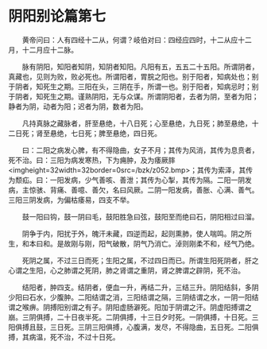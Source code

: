 # 阴阳别论篇第七

　　黄帝问曰：人有四经十二从，何谓？岐伯对曰：四经应四时，十二从应十二月，十二月应十二脉。

　　脉有阴阳，知阳者知阴，知阴者知阳。凡阳有五，五五二十五阳。所谓阴者，真藏也，见则为败，败必死也。所谓阳者，胃脘之阳也。别于阳者，知病处也；别于阴者，知死生之期。三阳在头，三阴在手，所谓一也。别于阳者，知病忌时；别于阴者，知死生之期。谨熟阴阳，无与众谋。所谓阴阳者，去者为阴，至者为阳；静者为阴，动者为阳；迟者为阴，数者为阳。

　　凡持真脉之藏脉者，肝至悬绝，十八日死；心至悬绝，九日死；肺至悬绝，十二日死；肾至悬绝，七日死；脾至悬绝，四日死。

　　曰：二阳之病发心脾，有不得隐曲，女子不月；其传为风消，其传为息贲者，死不治。曰：三阳为病发寒热，下为痈肿，及为痿厥膟<imgheight=32width=32border=0src=/bzk/z052.bmp>；其传为索泽，其传为颓疝。曰：一阳发病，少气善咳、善泄；其传为心掣，其传为隔。二阳一阴发病，主惊骇、背痛、善噫、善欠，名曰风厥。二阴一阳发病，善胀、心满、善气。三阳三阴发病，为偏枯痿易，四支不举。

　　鼓一阳曰钩，鼓一阴曰毛，鼓阳胜急曰弦，鼓阳至而绝曰石，阴阳相过曰溜。

　　阴争于内，阳扰于外，魄汗未藏，四逆而起，起则熏肺，使人喘鸣。阴之所生，和本曰和。是故刚与刚，阳气破散，阴气乃消亡。淖则刚柔不和，经气乃绝。

　　死阴之属，不过三日而死；生阳之属，不过四日而已。所谓生阳死阴者，肝之心谓之生阳，心之肺谓之死阴，肺之肾谓之重阴，肾之脾谓之辟阴，死不治。

　　结阳者，肿四支。结阴者，便血一升，再结二升，三结三升。阴阳结斜，多阴少阳曰石水，少腹肿。二阳结谓之消，三阳结谓之隔，三阴结谓之水，一阴一阳结谓之喉痹。阴搏阳别谓之有子。阴阳虚肠澼死。阳加于阴谓之汗。阴虚阳搏谓之崩。三阴俱搏，二十日夜半死。二阴俱搏，十三日夕时死。一阴俱搏，十日死。三阳俱搏且鼓，三日死。三阴三阳俱搏，心腹满，发尽，不得隐曲，五日死。二阳俱搏，其病温，死不治，不过十日死。
